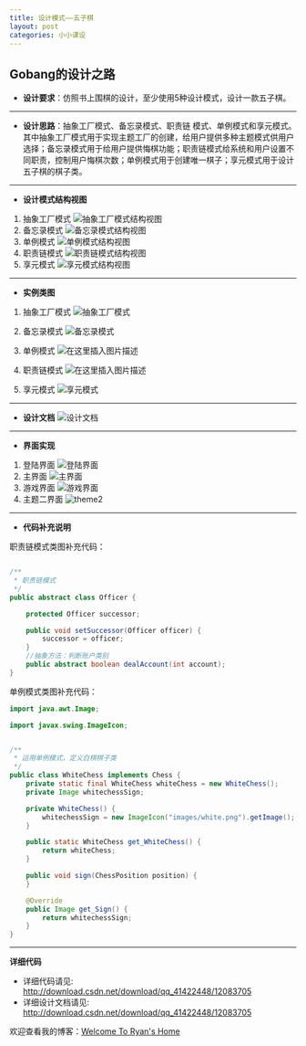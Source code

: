 ```yaml
---
title: 设计模式——五子棋
layout: post
categories: 小小课设
---
```



## Gobang的设计之路

- **设计要求**：仿照书上围棋的设计，至少使用5种设计模式，设计一款五子棋。
---
- **设计思路**：抽象工厂模式、备忘录模式、职责链
模式、单例模式和享元模式。其中抽象工厂模式用于实现主题工厂的创建，给用户提供多种主题模式供用户选择；备忘录模式用于给用户提供悔棋功能；职责链模式给系统和用户设置不同职责，控制用户悔棋次数；单例模式用于创建唯一棋子；享元模式用于设计五子棋的棋子类。
---
- **设计模式结构视图**
1. 抽象工厂模式
![抽象工厂模式结构视图](https://img-blog.csdnimg.cn/20200106083311355.png?x-oss-process=image/watermark,type_ZmFuZ3poZW5naGVpdGk,shadow_10,text_aHR0cHM6Ly9ibG9nLmNzZG4ubmV0L3FxXzQxNDIyNDQ4,size_16,color_FFFFFF,t_70)
2. 备忘录模式
![备忘录模式结构视图](https://img-blog.csdnimg.cn/20200106083324103.png?x-oss-process=image/watermark,type_ZmFuZ3poZW5naGVpdGk,shadow_10,text_aHR0cHM6Ly9ibG9nLmNzZG4ubmV0L3FxXzQxNDIyNDQ4,size_16,color_FFFFFF,t_70)
3. 单例模式
![单例模式结构视图](https://img-blog.csdnimg.cn/20200106083348348.png?x-oss-process=image/watermark,type_ZmFuZ3poZW5naGVpdGk,shadow_10,text_aHR0cHM6Ly9ibG9nLmNzZG4ubmV0L3FxXzQxNDIyNDQ4,size_16,color_FFFFFF,t_70)
4. 职责链模式
![职责链模式结构视图](https://img-blog.csdnimg.cn/20200106083400173.png?x-oss-process=image/watermark,type_ZmFuZ3poZW5naGVpdGk,shadow_10,text_aHR0cHM6Ly9ibG9nLmNzZG4ubmV0L3FxXzQxNDIyNDQ4,size_16,color_FFFFFF,t_70)
5. 享元模式
![享元模式结构视图](https://img-blog.csdnimg.cn/20200106083410448.png?x-oss-process=image/watermark,type_ZmFuZ3poZW5naGVpdGk,shadow_10,text_aHR0cHM6Ly9ibG9nLmNzZG4ubmV0L3FxXzQxNDIyNDQ4,size_16,color_FFFFFF,t_70)
---
- **实例类图**
1. 抽象工厂模式
![抽象工厂模式](https://img-blog.csdnimg.cn/20200106103003223.png?x-oss-process=image/watermark,type_ZmFuZ3poZW5naGVpdGk,shadow_10,text_aHR0cHM6Ly9ibG9nLmNzZG4ubmV0L3FxXzQxNDIyNDQ4,size_16,color_FFFFFF,t_70)
2. 备忘录模式
 ![备忘录模式](https://img-blog.csdnimg.cn/20200106103220370.png?x-oss-process=image/watermark,type_ZmFuZ3poZW5naGVpdGk,shadow_10,text_aHR0cHM6Ly9ibG9nLmNzZG4ubmV0L3FxXzQxNDIyNDQ4,size_16,color_FFFFFF,t_70)

3. 单例模式
 ![在这里插入图片描述](https://img-blog.csdnimg.cn/20200106103649737.png?x-oss-process=image/watermark,type_ZmFuZ3poZW5naGVpdGk,shadow_10,text_aHR0cHM6Ly9ibG9nLmNzZG4ubmV0L3FxXzQxNDIyNDQ4,size_16,color_FFFFFF,t_70)

4. 职责链模式
 ![在这里插入图片描述](https://img-blog.csdnimg.cn/20200106103707690.png?x-oss-process=image/watermark,type_ZmFuZ3poZW5naGVpdGk,shadow_10,text_aHR0cHM6Ly9ibG9nLmNzZG4ubmV0L3FxXzQxNDIyNDQ4,size_16,color_FFFFFF,t_70)

5. 享元模式
![享元模式](https://img-blog.csdnimg.cn/20200106105954369.png?x-oss-process=image/watermark,type_ZmFuZ3poZW5naGVpdGk,shadow_10,text_aHR0cHM6Ly9ibG9nLmNzZG4ubmV0L3FxXzQxNDIyNDQ4,size_16,color_FFFFFF,t_70)

---
- **设计文档**
![设计文档](https://img-blog.csdnimg.cn/20200106084104553.png?x-oss-process=image/watermark,type_ZmFuZ3poZW5naGVpdGk,shadow_10,text_aHR0cHM6Ly9ibG9nLmNzZG4ubmV0L3FxXzQxNDIyNDQ4,size_16,color_FFFFFF,t_70)

---
 - **界面实现**
 1. 登陆界面
![登陆界面](https://img-blog.csdnimg.cn/20200106085717515.png?x-oss-process=image/watermark,type_ZmFuZ3poZW5naGVpdGk,shadow_10,text_aHR0cHM6Ly9ibG9nLmNzZG4ubmV0L3FxXzQxNDIyNDQ4,size_16,color_FFFFFF,t_70)
 2. 主界面
 ![主界面](https://img-blog.csdnimg.cn/20200106090020595.png?x-oss-process=image/watermark,type_ZmFuZ3poZW5naGVpdGk,shadow_10,text_aHR0cHM6Ly9ibG9nLmNzZG4ubmV0L3FxXzQxNDIyNDQ4,size_16,color_FFFFFF,t_70)
 3. 游戏界面
 ![游戏界面](https://img-blog.csdnimg.cn/20200106090106128.png?x-oss-process=image/watermark,type_ZmFuZ3poZW5naGVpdGk,shadow_10,text_aHR0cHM6Ly9ibG9nLmNzZG4ubmV0L3FxXzQxNDIyNDQ4,size_16,color_FFFFFF,t_70)
 4. 主题二界面
 ![theme2](https://img-blog.csdnimg.cn/20200106090207540.png?x-oss-process=image/watermark,type_ZmFuZ3poZW5naGVpdGk,shadow_10,text_aHR0cHM6Ly9ibG9nLmNzZG4ubmV0L3FxXzQxNDIyNDQ4,size_16,color_FFFFFF,t_70)

---
- **代码补充说明**

职责链模式类图补充代码：

```java

/**
 * 职责链模式
 */
public abstract class Officer {

	protected Officer successor;

	public void setSuccessor(Officer officer) {
		successor = officer;
	}
	//抽象方法：判断账户类别
	public abstract boolean dealAccount(int account);
}
```

单例模式类图补充代码：

```java
import java.awt.Image;

import javax.swing.ImageIcon;


/**
 * 运用单例模式，定义白棋棋子类
 */
public class WhiteChess implements Chess {
    private static final WhiteChess whiteChess = new WhiteChess();
    private Image whitechessSign;

    private WhiteChess() {
        whitechessSign = new ImageIcon("images/white.png").getImage();
    }

    public static WhiteChess get_WhiteChess() {
        return whiteChess;
    }

    public void sign(ChessPosition position) {
    }

    @Override
    public Image get_Sign() {
        return whitechessSign;
    }
}
```

---

**详细代码**

- 详细代码请见: http://download.csdn.net/download/qq_41422448/12083705
- 详细设计文档请见: http://download.csdn.net/download/qq_41422448/12083705


欢迎查看我的博客：[Welcome To Ryan's Home](http://ryan1016.github.io)

